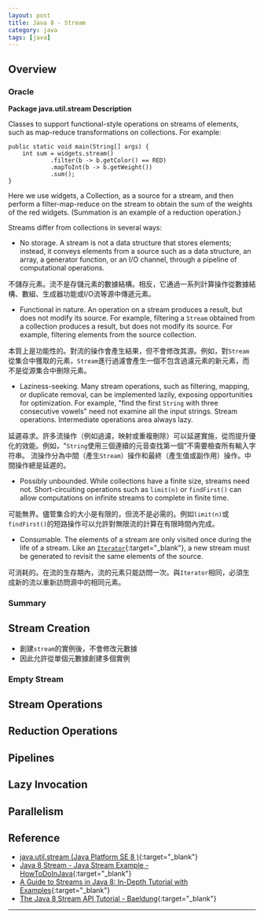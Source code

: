 ```yaml
---
layout: post
title: Java 8 - Stream
category: java
tags: [java]
---
```


## Overview

### Oracle

**Package java.util.stream Description**

Classes to support functional-style operations on streams of elements, such as map-reduce transformations on collections. 
For example:

```
public static void main(String[] args) {
    int sum = widgets.stream()
            .filter(b -> b.getColor() == RED)
            .mapToInt(b -> b.getWeight())
            .sum();
}
```

Here we use widgets, a Collection<Widget>, as a source for a stream, and then perform a filter-map-reduce on the stream 
to obtain the sum of the weights of the red widgets. (Summation is an example of a reduction operation.)

Streams differ from collections in several ways:

- No storage. A stream is not a data structure that stores elements; instead, it conveys elements from a source such as a 
data structure, an array, a generator function, or an I/O channel, through a pipeline of computational operations.

不儲存元素。流不是存儲元素的數據結構。相反，它通過一系列計算操作從數據結構、數組、生成器功能或I/O流等源中傳遞元素。

- Functional in nature. An operation on a stream produces a result, but does not modify its source. For example, filtering 
a `Stream` obtained from a collection produces a result, but does not modify its source. For example, filtering 
elements from the source collection.

本質上是功能性的。對流的操作會產生結果，但不會修改其源。例如，對`Stream`從集合中獲取的元素，`Stream`進行過濾會產生一個不包含過濾元素的新元素，而不是從源集合中刪除元素。

- Laziness-seeking. Many stream operations, such as filtering, mapping, or duplicate removal, can be implemented 
lazily, exposing opportunities for optimization. For example, "find the first `String` with three consecutive vowels" need 
not examine all the input strings. Stream operations. Intermediate operations area always lazy.

延遲尋求。許多流操作（例如過濾，映射或重複刪除）可以延遲實施，從而提升優化的效能。例如，"`String`使用三個連續的元音查找第一個"不需要檢查所有輸入字符串。
流操作分為中間（產生`Stream`）操作和最終（產生值或副作用）操作。中間操作總是延遲的。

- Possibly unbounded. While collections have a finite size, streams need not. Short-circuiting operations such as 
`limit(n)` or `findFirst()` can allow computations on infinite streams to complete in finite time.

可能無界。儘管集合的大小是有限的，但流不是必需的。例如`limit(n)`或`findFirst()`的短路操作可以允許對無限流的計算在有限時間內完成。

- Consumable. The elements of a stream are only visited once during the life of a stream. Like an [`Iterator`](https://docs.oracle.com/javase/8/docs/api/java/util/Iterator.html){:target="_blank"}, a new 
stream must be generated to revisit the same elements of the source.

可消耗的。在流的生存期內，流的元素只能訪問一次。與`Iterator`相同，必須生成新的流以重新訪問源中的相同元素。

### Summary



## Stream Creation

- 創建`stream`的實例後，不會修改元數據
- 因此允許從單個元數據創建多個實例

### Empty Stream



## Stream Operations



## Reduction Operations



## Pipelines



## Lazy Invocation



## Parallelism



## Reference

- [java.util.stream (Java Platform SE 8 )](https://docs.oracle.com/javase/8/docs/api/java/util/stream/package-summary.html){:target="_blank"}
- [Java 8 Stream - Java Stream Example - HowToDoInJava](https://howtodoinjava.com/java8/java-streams-by-examples/){:target="_blank"}
- [A Guide to Streams in Java 8: In-Depth Tutorial with Examples](https://stackify.com/streams-guide-java-8/){:target="_blank"}
- [The Java 8 Stream API Tutorial - Baeldung](https://www.baeldung.com/java-8-streams){:target="_blank"}

---